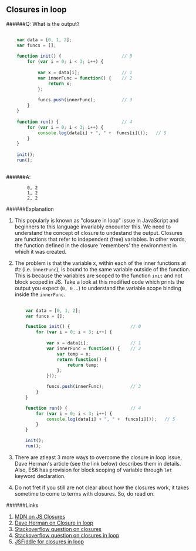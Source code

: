 ## Closures in loop

######Q: What is the output?


```js

	var data = [0, 1, 2];
	var funcs = [];
	
	function init() {						// 0
		for (var i = 0; i < 3; i++) {
    				
	    	var x = data[i];				// 1
 	    	var innerFunc = function() { 	// 2
 	    		return x;
 	    	};
 
 			funcs.push(innerFunc);			// 3
 		}
	}
	
	function run() {						// 4
		for (var i = 0; i < 3; i++) {
		    console.log(data[i] + ", " +  funcs[i]());   // 5
  		}
	}
	
	init();
	run();
	
```

######A: 

```
		0, 2
		1, 2
		2, 2

```

######Explanation

1. This popularly is known as "closure in loop" issue in JavaScript and beginners to this language invariably encounter this. We need to understand the concept of closure to undestand the output. Closures are functions that refer to independent (free) variables. In other words, the function defined in the closure 'remembers' the environment in which it was created.

2. The problem is that the variable x, within each of the inner functions at #`2` (i.e. `innerFunc`), is bound to the same variable outside of the function. This is because the variables are scoped to the function `init` and not block scoped in JS. Take a look at this modified code which prints the output you expect (`0, 0` ...) to understand the variable scope binding inside the `innerFunc`.

	```js
		
		var data = [0, 1, 2];
		var funcs = [];
	
		function init() {						// 0
			for (var i = 0; i < 3; i++) {
    				
	    		var x = data[i];				// 1
 	    		var innerFunc = function() { 	// 2
 	    			var temp = x;
 	    			return function() {
 	    				return temp;
 	    			}; 
 	    		}();
 
 				funcs.push(innerFunc);			// 3
 			}
		}
	
		function run() {						// 4
			for (var i = 0; i < 3; i++) {
			    console.log(data[i] + ", " +  funcs[i]());   // 5
  			}
		}
	
		init();
		run();
	
	```
	 
3. There are atleast 3 more ways to overcome the closure in loop issue, Dave Herman's article (see the link below) describes them in details. Also, ES6 has provision for block scoping of variable through `let` keyword declaration.

4. Do not fret if you still are not clear about how the closures work, it takes sometime to come to terms with closures. So, do read on.

######Links

1. [MDN on JS Closures](https://developer.mozilla.org/en-US/docs/Web/JavaScript/Closures)
2. [Dave Herman on Closure in loop](http://calculist.blogspot.com/2005/12/gotcha-gotcha.html)
3. [Stackoverflow question on closures](http://stackoverflow.com/questions/111102/how-do-javascript-closures-work)
4. [Stackoverflow question on closures in loop](http://stackoverflow.com/questions/750486/javascript-closure-inside-loops-simple-practical-example/19323214#19323214)
5. [JSFiddle for closures in loop](https://jsfiddle.net/davidojedalopez/jvhw9846/)
